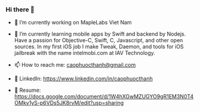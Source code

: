 ### Hi there 👋

- 🔭 I’m currently working on MapleLabs Viet Nam
- 🌱 I’m currently learning mobile apps by Swift and backend by Nodejs. Have a passion for Objective-C, Swift, C, Javascript, and other open sources. In my first iOS job I make Tweak, Daemon, and tools for iOS jailbreak with the name intelmobi.com at IAV Technology.

- 📫 How to reach me: caophuocthanh@gmail.com
- 👋 LinkedIn: https://www.linkedin.com/in/caophuocthanh
- 👋 Resume: https://docs.google.com/document/d/1W4hXGwMZUGYO9gR1EM3N0T4OMkv1yS-p6VDs5JK8rvM/edit?usp=sharing

